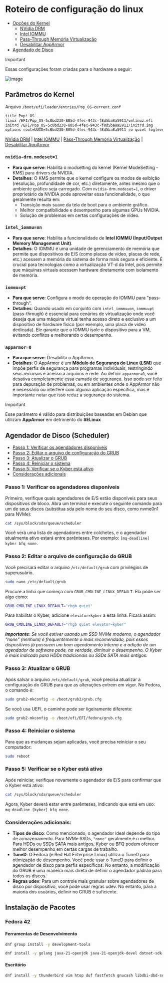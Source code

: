 # Roteiro de configuração do linux

- [Opções do Kernel](#parâmetros-do-kernel)
  - [NVidia DRM](#nvidia-drmmodeset1)
  - [Intel IOMMU](#intel_iommuon)
  - [Pass-Through Memória Virtualização](#iommupt)
  - [Desabilitar AppArmor](#apparmor0)
- [Agendado de Disco](#agendador-de-disco-scheduler)

> [!IMPORTANT]
> Essas configurações foram criadas para o hardware a seguir:
> 
> ![image](https://github.com/user-attachments/assets/ca11ed71-9420-4e01-a984-72f14cfe5632)
> 

## Parâmetros do Kernel

Arquivo `/boot/efi/loader/entries/Pop_OS-current.conf`

```bash
title Pop!_OS
linux /EFI/Pop_OS-5c0bd230-805d-4fec-943c-f8d5ba8a5911/vmlinuz.efi
initrd /EFI/Pop_OS-5c0bd230-805d-4fec-943c-f8d5ba8a5911/initrd.img
options root=UUID=5c0bd230-805d-4fec-943c-f8d5ba8a5911 ro quiet loglevel=0 systemd.show_status=false splash nvidia-drm.modeset=1 intel_iommu=on iommu=pt apparmor=0
```

[NVidia DRM](#nvidia-drmmodeset1) |
[Intel IOMMU](#intel_iommuon) | 
[Pass-Through Memória Virtualização](#iommupt) |
[Desabilitar AppArmor](#apparmor0)

### `nvidia-drm.modeset=1`

- **Para que serve**: Habilita o modsetting do kernel (Kernel ModeSetting - KMS) para drivers da NVIDIA.
- **Detalhes**: O KMS permite que o kernel configure os modos de exibição (resolução, profundidade de cor, etc.) diretamente, antes mesmo que o ambiente gráfico seja carregado. Com `nvidia-drm.modeset=1`, o driver proprietário da NVIDIA pode aproveitar essa funcionalidade, o que geralmente resulta em:
  - Transição mais suave da tela de boot para o ambiente gráfico.
  - Melhor compatibilidade e desempenho para algumas GPUs NVIDIA.
  - Solução de problemas em certas configurações de vídeo.
   
### `intel_iommu=on`

  - **Para que serve**: Habilita a funcionalidade de **Intel IOMMU (Input/Output Memory Management Unit)**.
  - **Detalhes**: O IOMMU é uma unidade de gerenciamento de memória que permite que dispositivos de E/S (como placas de vídeo, placas de rede, etc.) acessem a memória do sistema de forma mais segura e eficiente. É crucial para tecnologias como a virtualização VT-d da Intel, pois permite que máquinas virtuais acessem hardware diretamente com isolamento de memória.
 
### `iommu=pt`

- **Para que serve**: Configura o modo de operação do IOMMU para "pass-through".
- **Detalhes**: Quando usado em conjunto com `intel_iommu=on`, `iommu=pt` (pass-through) é essencial para cenários de virtualização onde você deseja que uma máquina virtual tenha acesso direto e exclusivo a um dispositivo de hardware físico (por exemplo, uma placa de vídeo dedicada). Ele garante que o IOMMU isole o dispositivo para a VM, evitando conflitos e melhorando o desempenho.

### `apparmor=0`

- **Para que serve**: Desabilita o AppArmor.
- **Detalhes**: O AppArmor é um **Módulo de Segurança do Linux (LSM)** que impõe perfis de segurança para programas individuais, restringindo seus recursos e acesso a arquivos e rede. Ao definir `apparmor=0`, você desativa completamente essa camada de segurança. Isso pode ser feito para depuração de problemas, ou em ambientes onde o AppArmor não é necessário ou interfere com alguma aplicação específica, mas é importante notar que isso reduz a segurança do sistema.

> [!IMPORTANT]
>
> Esse parâmetro é válido para distribuições baseadas em Debian que utilizam **AppArmor** em detrimento do **SELinux**
> 


## Agendador de Disco (Scheduler)


- [Passo 1: Verificar os agendadores disponíveis](#passo-1-verificar-os-agendadores-disponíveis) 
- [Passo 2: Editar o arquivo de configuração do GRUB](#passo-2-editar-o-arquivo-de-configuração-do-grub) 
- [Passo 3: Atualizar o GRUB](#passo-3-atualizar-o-grub) 
- [Passo 4: Reiniciar o sistema](#passo-4-reiniciar-o-sistema) 
- [Passo 5: Verificar se o Kyber está ativo](#passo-5-verificar-se-o-kyber-está-ativo) 
- [Considerações adicionais](#considerações-adicionais)

### Passo 1: Verificar os agendadores disponíveis

Primeiro, verifique quais agendadores de E/S estão disponíveis para seus dispositivos de bloco. Abra um terminal e execute o seguinte comando para um de seus discos (substitua sda pelo nome do seu disco, como nvme0n1 para NVMe):

```bash
cat /sys/block/sda/queue/scheduler
```

Você verá uma lista de agendadores entre colchetes, e o agendador atualmente ativo estará entre parênteses. Por exemplo: `[mq-deadline] kyber bfq none`.

### Passo 2: Editar o arquivo de configuração do GRUB

Você precisará editar o arquivo `/etc/default/grub` com privilégios de superusuário.

```bash
sudo nano /etc/default/grub
```

Procure a linha que começa com `GRUB_CMDLINE_LINUX_DEFAULT`. Ela pode ser algo como:

```bash
GRUB_CMDLINE_LINUX_DEFAULT="rhgb quiet"
```

Para habilitar o Kyber, adicione `elevator=kyber` a esta linha. Ficará assim:

```bash
GRUB_CMDLINE_LINUX_DEFAULT="rhgb quiet elevator=kyber"
```

_**Importante**: Se você estiver usando um SSD NVMe moderno, o agendador "none" (nenhum) é frequentemente o mais recomendado, pois esses dispositivos já possuem um bom agendamento interno e a adição de um agendador de software pode, na verdade, diminuir o desempenho. O Kyber é mais indicado para HDDs tradicionais ou SSDs SATA mais antigos._

### Passo 3: Atualizar o GRUB

Após salvar o arquivo `/etc/default/grub`, você precisa atualizar a configuração do GRUB para que as alterações entrem em vigor. No Fedora, o comando é:

```bash
sudo grub2-mkconfig -o /boot/grub2/grub.cfg
```

Se você usa UEFI, o caminho pode ser ligeiramente diferente:

```bash
sudo grub2-mkconfig -o /boot/efi/EFI/fedora/grub.cfg
```

### Passo 4: Reiniciar o sistema

Para que as mudanças sejam aplicadas, você precisa reiniciar o seu computador:

```Bash
sudo reboot
```

### Passo 5: Verificar se o Kyber está ativo

Após reiniciar, verifique novamente o agendador de E/S para confirmar que o Kyber está ativo:

```Bash
cat /sys/block/sda/queue/scheduler
```

Agora, Kyber deverá estar entre parênteses, indicando que está em uso: `mq-deadline [kyber] bfq none`.

### Considerações adicionais:

- **Tipos de disco**: Como mencionado, o agendador ideal depende do tipo de armazenamento. Para NVMe SSDs, `"none"` geralmente é o melhor. Para HDDs ou SSDs SATA mais antigos, Kyber ou BFQ podem oferecer melhor desempenho em certas cargas de trabalho.
- **TuneD**: O Fedora (e Red Hat Enterprise Linux) utiliza o TuneD para otimização de desempenho. Você pode usar o TuneD para definir o agendador de disco para perfis específicos. No entanto, a modificação do GRUB é uma maneira mais direta de definir o agendador padrão para todos os discos.
- **Regras udev**: Para um controle mais granular sobre agendadores de disco por dispositivo, você pode usar regras udev. No entanto, para a maioria dos usuários, definir no GRUB é suficiente.

## Instalação de Pacotes

### Fedora 42

#### Ferramentas de Desenvolvimento

```bash
dnf group install -y development-tools
```

```bash
dnf install -y golang java-21-openjdk java-21-openjdk-devel dotnet-sdk-8.0
```

#### Escritório

```bash
dnf install -y thunderbird vim htop duf fastfetch gnucash libdbi-dbd-sqlite
```
